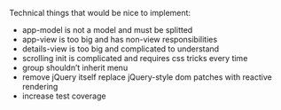 Technical things that would be nice to implement:

- app-model is not a model and must be splitted
- app-view is too big and has non-view responsibilities
- details-view is too big and complicated to understand
- scrolling init is complicated and requires css tricks every time
- group shouldn’t inherit menu
- remove jQuery itself replace jQuery-style dom patches with reactive rendering
- increase test coverage